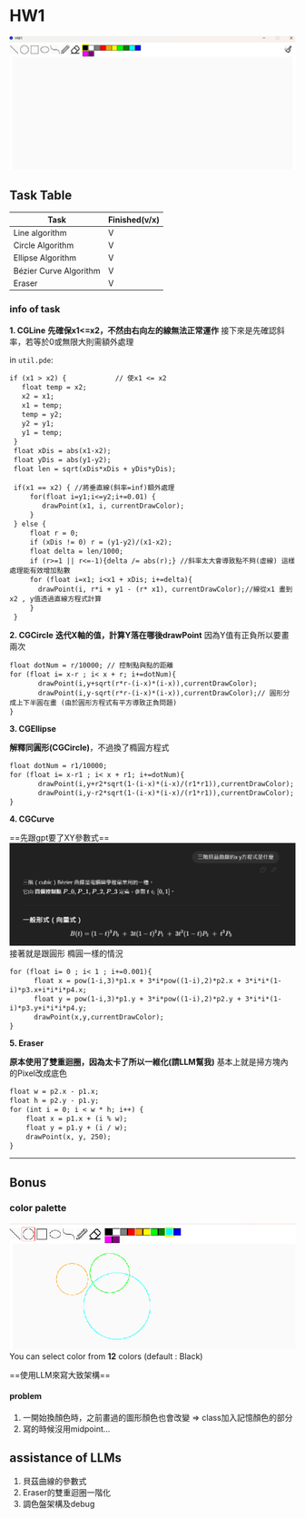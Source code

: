 # HW1

![image](https://github.com/KKKenja/3D_Computer-Graphics/blob/main/HW1/data/2025-09-22%20150255.png)


## Task Table


| Task     | Finished(v/x) |
| -------- | -------- | 
| Line algorithm  |   V |
| Circle Algorithm     | V     |
| Ellipse Algorithm     | V     |
| Bézier Curve Algorithm    | V     |
| Eraser     | V     |


### info of task

**1. CGLine**
**先確保x1<=x2，不然由右向左的線無法正常運作**
接下來是先確認斜率，若等於0或無限大則需額外處理

in ```util.pde```:
```java=19
if (x1 > x2) {            // 使x1 <= x2 
   float temp = x2;
   x2 = x1; 
   x1 = temp;
   temp = y2;
   y2 = y1; 
   y1 = temp;
 }                                
 float xDis = abs(x1-x2);
 float yDis = abs(y1-y2);
 float len = sqrt(xDis*xDis + yDis*yDis);

 if(x1 == x2) { //將垂直線(斜率=inf)額外處理
     for(float i=y1;i<=y2;i+=0.01) {
        drawPoint(x1, i, currentDrawColor);
     }
 } else {
     float r = 0;
     if (xDis != 0) r = (y1-y2)/(x1-x2);
     float delta = len/1000;
     if (r>=1 || r<=-1){delta /= abs(r);} //斜率太大會導致點不夠(虛線) 這樣處理能有效增加點數
     for (float i=x1; i<x1 + xDis; i+=delta){
       drawPoint(i, r*i + y1 - (r* x1), currentDrawColor);//線從x1 畫到x2 , y值透過直線方程式計算
     }
 }
```

**2. CGCircle**
**迭代X軸的值，計算Y落在哪後drawPoint**
因為Y值有正負所以要畫兩次
```java=62
float dotNum = r/10000; // 控制點與點的距離
for (float i= x-r ; i< x + r; i+=dotNum){
       drawPoint(i,y+sqrt(r*r-(i-x)*(i-x)),currentDrawColor);
       drawPoint(i,y-sqrt(r*r-(i-x)*(i-x)),currentDrawColor);// 圓形分成上下半圓在畫 (由於圓形方程式有平方導致正負問題)
}
```
**3. CGEllipse**


**解釋同圓形(CGCircle)**，不過換了橢圓方程式

```java=82
float dotNum = r1/10000;
for (float i= x-r1 ; i< x + r1; i+=dotNum){
       drawPoint(i,y+r2*sqrt(1-(i-x)*(i-x)/(r1*r1)),currentDrawColor);
       drawPoint(i,y-r2*sqrt(1-(i-x)*(i-x)/(r1*r1)),currentDrawColor);
}
```


**4. CGCurve**

==先跟gpt要了XY參數式==
![image](https://github.com/KKKenja/3D_Computer-Graphics/blob/main/HW1/data/2025-09-22_GPTLOG.png)
接著就是跟圓形 橢圓一樣的情況

```java=105
for (float i= 0 ; i< 1 ; i+=0.001){
      float x = pow(1-i,3)*p1.x + 3*i*pow((1-i),2)*p2.x + 3*i*i*(1-i)*p3.x+i*i*i*p4.x;
      float y = pow(1-i,3)*p1.y + 3*i*pow((1-i),2)*p2.y + 3*i*i*(1-i)*p3.y+i*i*i*p4.y;
      drawPoint(x,y,currentDrawColor);
}
```

**5. Eraser**

**原本使用了雙重迴圈，因為太卡了所以一維化(請LLM幫我)**
基本上就是掃方塊內的Pixel改成底色
```java=133
float w = p2.x - p1.x;
float h = p2.y - p1.y;
for (int i = 0; i < w * h; i++) {
    float x = p1.x + (i % w);
    float y = p1.y + (i / w);
    drawPoint(x, y, 250);
}
```


---


## Bonus
### **color palette**
![image](https://github.com/KKKenja/3D_Computer-Graphics/blob/main/HW1/data/2025-09-22_150448.png)
You can select color from **12** colors (default : Black)

==使用LLM來寫大致架構==

#### problem
1. 一開始換顏色時，之前畫過的圖形顏色也會改變 => class加入記憶顏色的部分
2. 寫的時候沒用midpoint...

## assistance of LLMs 
1. 貝茲曲線的參數式
2. Eraser的雙重迴圈一階化
3. 調色盤架構及debug



